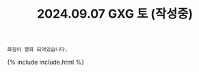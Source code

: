 ﻿---
title: 2024.09.07 GXG 토 (작성중)
categories: [2024, 행사, 코스프레]
comments: false
model: [
    "gxg240907_nmr_778",
    "gxg240907_uizwwa",
    "gxg240907_jopabpa",
    "gxg240907_sawall_cos",
    "gxg240907_siuujeong",
    "gxg240907_eneng_4386",
    "gxg240907_Xx_xXany_",
    "gxg240907_Who_is_Ch4in",
    # "gxg240907_ye07i",
    "gxg240907_esu6NB5XQKTBffZ",
]
thumbnail: /assets/img/2024/09-07/thumb.jpg
---

`화질이 열화 되어있습니다.`

{% include include.html %}

<!--
# 1_mishuring12 ]] 올리지 않을 예정
# 2_네루 neru_cosss
# 3_니린
# 4_클리어 magical_clear 
# 5_원콩 wonkong1081631 
# 6_윰례 yumle_cos 
# 7_F 
# 8_아진 _ajin0_0 
# 12_우주의 먼지 
# 13_로라 
# 16_니린2 
# 20_뽀끼 bbokii_049 
# 21_시월 shiwolxx 
# 22_메뭄 cos_memumm98 
# 25_도현우 pllhyun 
# 26_KINE_999 
# 27_챠코 chacco_o 
# 28_하나리코 hanaleaco 
# 29_감민 Gammin_00 
# 30_라티 Lati_Cocona 
# 31_청자 cheong_ia
-->